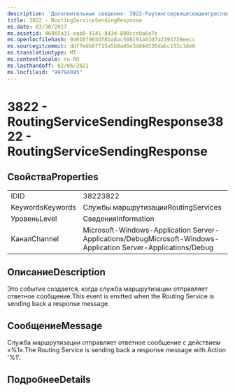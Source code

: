 ```yaml
---
description: 'Дополнительные сведения: 3822-Раутингсервицесендингреспонсе'
title: 3822 - RoutingServiceSendingResponse
ms.date: 03/30/2017
ms.assetid: 46965a31-eab0-4141-843d-800ccc0a6a7e
ms.openlocfilehash: 9a010f965df8ba8ac508191a03d7a2193728eecc
ms.sourcegitcommit: ddf7edb67715a5b9a45e3dd44536dabc153c1de0
ms.translationtype: MT
ms.contentlocale: ru-RU
ms.lasthandoff: 02/06/2021
ms.locfileid: "99794095"
---
```

# <a name="3822---routingservicesendingresponse"></a><span data-ttu-id="9ba3d-103">3822 - RoutingServiceSendingResponse</span><span class="sxs-lookup"><span data-stu-id="9ba3d-103">3822 - RoutingServiceSendingResponse</span></span>

## <a name="properties"></a><span data-ttu-id="9ba3d-104">Свойства</span><span class="sxs-lookup"><span data-stu-id="9ba3d-104">Properties</span></span>  
  
|||  
|-|-|  
|<span data-ttu-id="9ba3d-105">ID</span><span class="sxs-lookup"><span data-stu-id="9ba3d-105">ID</span></span>|<span data-ttu-id="9ba3d-106">3822</span><span class="sxs-lookup"><span data-stu-id="9ba3d-106">3822</span></span>|  
|<span data-ttu-id="9ba3d-107">Keywords</span><span class="sxs-lookup"><span data-stu-id="9ba3d-107">Keywords</span></span>|<span data-ttu-id="9ba3d-108">Службы маршрутизации</span><span class="sxs-lookup"><span data-stu-id="9ba3d-108">RoutingServices</span></span>|  
|<span data-ttu-id="9ba3d-109">Уровень</span><span class="sxs-lookup"><span data-stu-id="9ba3d-109">Level</span></span>|<span data-ttu-id="9ba3d-110">Сведения</span><span class="sxs-lookup"><span data-stu-id="9ba3d-110">Information</span></span>|  
|<span data-ttu-id="9ba3d-111">Канал</span><span class="sxs-lookup"><span data-stu-id="9ba3d-111">Channel</span></span>|<span data-ttu-id="9ba3d-112">Microsoft-Windows-Application Server-Applications/Debug</span><span class="sxs-lookup"><span data-stu-id="9ba3d-112">Microsoft-Windows-Application Server-Applications/Debug</span></span>|  
  
## <a name="description"></a><span data-ttu-id="9ba3d-113">Описание</span><span class="sxs-lookup"><span data-stu-id="9ba3d-113">Description</span></span>  

 <span data-ttu-id="9ba3d-114">Это событие создается, когда служба маршрутизации отправляет ответное сообщение.</span><span class="sxs-lookup"><span data-stu-id="9ba3d-114">This event is emitted when the Routing Service is sending back a response message.</span></span>  
  
## <a name="message"></a><span data-ttu-id="9ba3d-115">Сообщение</span><span class="sxs-lookup"><span data-stu-id="9ba3d-115">Message</span></span>  

 <span data-ttu-id="9ba3d-116">Служба маршрутизации отправляет ответное сообщение с действием «%1».</span><span class="sxs-lookup"><span data-stu-id="9ba3d-116">The Routing Service is sending back a response message with Action '%1'.</span></span>  
  
## <a name="details"></a><span data-ttu-id="9ba3d-117">Подробнее</span><span class="sxs-lookup"><span data-stu-id="9ba3d-117">Details</span></span>
